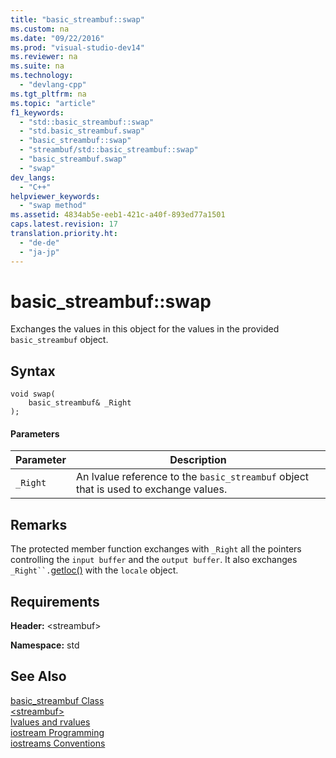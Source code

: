 ```yaml
---
title: "basic_streambuf::swap"
ms.custom: na
ms.date: "09/22/2016"
ms.prod: "visual-studio-dev14"
ms.reviewer: na
ms.suite: na
ms.technology: 
  - "devlang-cpp"
ms.tgt_pltfrm: na
ms.topic: "article"
f1_keywords: 
  - "std::basic_streambuf::swap"
  - "std.basic_streambuf.swap"
  - "basic_streambuf::swap"
  - "streambuf/std::basic_streambuf::swap"
  - "basic_streambuf.swap"
  - "swap"
dev_langs: 
  - "C++"
helpviewer_keywords: 
  - "swap method"
ms.assetid: 4834ab5e-eeb1-421c-a40f-893ed77a1501
caps.latest.revision: 17
translation.priority.ht: 
  - "de-de"
  - "ja-jp"
---
```

# basic_streambuf::swap
Exchanges the values in this object for the values in the provided `basic_streambuf` object.  
  
## Syntax  
  
```  
void swap(  
    basic_streambuf& _Right  
);  
```  
  
#### Parameters  
  
|Parameter|Description|  
|---------------|-----------------|  
|`_Right`|An lvalue reference to the `basic_streambuf` object that is used to exchange values.|  
  
## Remarks  
 The protected member function exchanges with `_Right` all the pointers controlling the `input buffer` and the `output buffer`. It also exchanges `_Right``.`[getloc()](../vs140/basic_streambuf--getloc.md) with the `locale` object.  
  
## Requirements  
 **Header:** <streambuf\>  
  
 **Namespace:** std  
  
## See Also  
 [basic_streambuf Class](../vs140/basic_streambuf-class.md)   
 [<streambuf\>](../vs140/-streambuf-.md)   
 [lvalues and rvalues](../vs140/lvalues-and-rvalues--visual-c---.md)   
 [iostream Programming](../vs140/iostream-programming.md)   
 [iostreams Conventions](../vs140/iostreams-conventions.md)